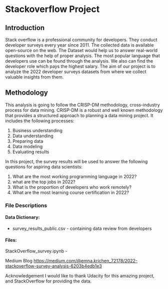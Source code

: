 # Stackoverflow Project

## Introduction
Stack overflow is a professional community for developers. They conduct developer surveys every year since 2011. The collected data is available open-source on the web. The Dataset would help us to answer real-world questions with the help of proper analysis. The most popular language that developers use can be found through the analysis. We also can find the developer role which pays the highest salary. The aim of our project is to analyze the 2022 developer surveys datasets from where we collect valuable insights from them.

## Methodology
This analysis is going to follow the CRISP-DM methodology, cross-industry process for data mining. CRISP-DM is a robust and well known methodology that provides a structured approach to planning a data mining project. It includes the following processes:

1. Business understanding
2. Data understanding
3. Preparing data
4. Data modeling
5. Evaluating results

In this project, the survey results will be used to answer the following questions for aspiring data scientists:

1. What are the most working programming language in 2022? 
2. what are the top jobs in 2022?
3. What is the proportion of developers who work remotely?
4. What are the most learning course certification in 2022?

### File Descriptions

#### Data Dictionary:


- survey_results_public.csv - containing data review from developers


#### Files:

StackOverflow_survey.ipynb - 


Medium Blog
https://medium.com/@emna.krichen_72178/2022-stackoverflow-survey-analysis-6203b4edb1e3

Acknowledgement
I would like to thank Udacity for this amazing project, and StackOverflow for providing the data.


